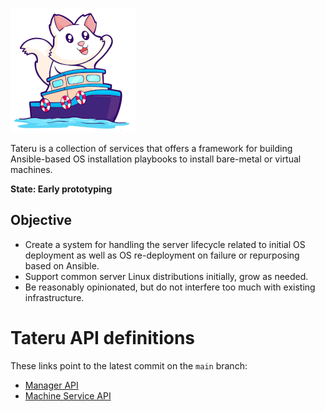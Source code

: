 ![Tateru logo](tateru-web-small.png)

Tateru is a collection of services that offers a framework for building Ansible-based OS
installation playbooks to install bare-metal or virtual machines.

**State: Early prototyping**

## Objective

 * Create a system for handling the server lifecycle related to initial OS deployment
as well as OS re-deployment on failure or repurposing based on Ansible.
 * Support common server Linux distributions initially, grow as needed.
 * Be reasonably opinionated, but do not interfere too much with existing infrastructure.

# Tateru API definitions

These links point to the latest commit on the `main` branch:

 * [Manager API](https://tateru.github.io/tateru/api/manager.api.html)
 * [Machine Service API](https://tateru.github.io/tateru/api/machine-service.api.html)
